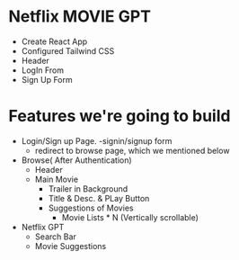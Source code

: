 # Netflix MOVIE GPT

- Create React App
- Configured Tailwind CSS
- Header
- LogIn From
- Sign Up Form

# Features we're going to build

- Login/Sign up Page.
  -signin/signup form
  - redirect to browse page, which we mentioned below
- Browse( After Authentication)
  - Header
  - Main Movie
    - Trailer in Background
    - Title & Desc. & PLay Button
    - Suggestions of Movies
      - Movie Lists \* N (Vertically scrollable)
- Netflix GPT
  - Search Bar
  - Movie Suggestions
